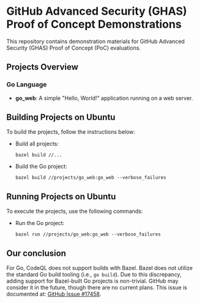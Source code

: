 # GitHub Advanced Security (GHAS) Proof of Concept Demonstrations

This repository contains demonstration materials for GitHub Advanced Security (GHAS) Proof of Concept (PoC) evaluations.

## Projects Overview

### Go Language
- **go_web**: A simple "Hello, World!" application running on a web server.

## Building Projects on Ubuntu

To build the projects, follow the instructions below:

- Build all projects:
  ```
  bazel build //...
  ```

- Build the Go project:
  ```
  bazel build //projects/go_web:go_web --verbose_failures
  ```

## Running Projects on Ubuntu

To execute the projects, use the following commands:

- Run the Go project:
  ```
  bazel run //projects/go_web:go_web --verbose_failures
  ```

## Our conclusion

For Go, CodeQL does not support builds with Bazel. Bazel does not utilize the standard Go build tooling (i.e., `go build`). Due to this discrepancy, adding support for Bazel-built Go projects is non-trivial. GitHub may consider it in the future, though there are no current plans. This issue is documented at: [GitHub Issue #17458](https://github.com/github/codeql/issues/17458).
